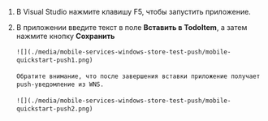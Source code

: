 
1. В Visual Studio нажмите клавишу F5, чтобы запустить приложение.
2. В приложении введите текст в поле **Вставить в TodoItem**, а затем нажмите кнопку **Сохранить**
   
       ![](./media/mobile-services-windows-store-test-push/mobile-quickstart-push1.png)
   
       Обратите внимание, что после завершения вставки приложение получает push-уведомление из WNS.
   
       ![](./media/mobile-services-windows-store-test-push/mobile-quickstart-push2.png)

<!---HONumber=Oct15_HO3-->